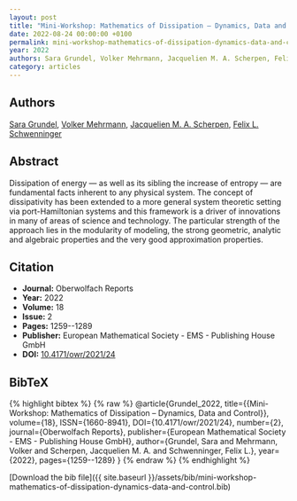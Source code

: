 ```yaml
---
layout: post
title: "Mini-Workshop: Mathematics of Dissipation – Dynamics, Data and Control"
date: 2022-08-24 00:00:00 +0100
permalink: mini-workshop-mathematics-of-dissipation-dynamics-data-and-control
year: 2022
authors: Sara Grundel, Volker Mehrmann, Jacquelien M. A. Scherpen, Felix L. Schwenninger
category: articles
---
```

 
## Authors
[Sara Grundel](authors/sara-grundel), [Volker Mehrmann](authors/volker-mehrmann), [Jacquelien M. A. Scherpen](authors/jacquelien-m-a-scherpen), [Felix L. Schwenninger](authors/felix-l-schwenninger)
 
## Abstract
Dissipation of energy — as well as its sibling the increase of entropy — are fundamental facts inherent to any physical system. The concept of dissipativity has been extended to a more general system theoretic setting via port-Hamiltonian systems and this framework is a driver of innovations in many of areas of science and technology. The particular strength of the approach lies in the modularity of modeling, the strong geometric, analytic and algebraic properties and the very good approximation properties.
 
## Citation
- **Journal:** Oberwolfach Reports
- **Year:** 2022
- **Volume:** 18
- **Issue:** 2
- **Pages:** 1259--1289
- **Publisher:** European Mathematical Society - EMS - Publishing House GmbH
- **DOI:** [10.4171/owr/2021/24](https://doi.org/10.4171/owr/2021/24)
 
## BibTeX
{% highlight bibtex %}
{% raw %}
@article{Grundel_2022,
  title={{Mini-Workshop: Mathematics of Dissipation – Dynamics, Data and Control}},
  volume={18},
  ISSN={1660-8941},
  DOI={10.4171/owr/2021/24},
  number={2},
  journal={Oberwolfach Reports},
  publisher={European Mathematical Society - EMS - Publishing House GmbH},
  author={Grundel, Sara and Mehrmann, Volker and Scherpen, Jacquelien M. A. and Schwenninger, Felix L.},
  year={2022},
  pages={1259--1289}
}
{% endraw %}
{% endhighlight %}
 
[Download the bib file]({{ site.baseurl }}/assets/bib/mini-workshop-mathematics-of-dissipation-dynamics-data-and-control.bib)
 
